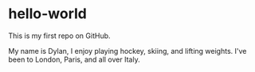 # hello-world
This is my first repo on GitHub.

My name is Dylan, I enjoy playing hockey, skiing, and lifting weights.
I've been to London, Paris, and all over Italy.
